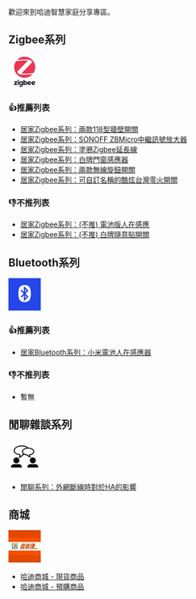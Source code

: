 歡迎來到哈迪智慧家庭分享專區。

## Zigbee系列

![zigbee](icons/zigbee.png)

### 👍推薦列表

- [居家Zigbee系列：兩款118型牆壁開關](blog/zigbee/moes_and_zemi_118_wall_switch.md)
- [居家Zigbee系列：SONOFF ZBMicro中繼訊號放大器](blog/zigbee/sonoff_zbmirco.md)
- [居家Zigbee系列：塗鴉Zigbee延長線](blog/zigbee/tuya_zigbee_power_strip.md)
- [居家Zigbee系列：白牌門窗感應器](blog/zigbee/tuya_door_sensor.md)
- [居家Zigbee系列：兩款無線旋鈕開關](blog/zigbee/moes_and_tuya_knob_switch.md)
- [居家Zigbee系列：可自訂名稱的酷炫台灣零火開關](blog/zigbee/zemi_diy_name_118_wall_switch.md)

### 👎不推列表

- [居家Zigbee系列：(不推) 電池版人在感應](blog/zigbee/tuya_battery_human_presence_sensor.md)
- [居家Zigbee系列：(不推) 白牌隨意貼開關](blog/zigbee/tuya_battery_switch.md)

## Bluetooth系列

![bluetooth](icons/bluetooth.png)

### 👍推薦列表

- [居家Bluetooth系列：小米電池人在感應器](blog/bluetooth/mi_battery_human_presence_sensor.md)

### 👎不推列表

- 暫無

## 閒聊雜談系列

![talk](icons/talk.png)

- [閒聊系列：外網斷線時對於HA的影響](blog/other/ha_without_network.md)

## 商城

![711](icons/store711.jpg)

- [哈迪商城 - 現貨商品](https://myship.7-11.com.tw/general/detail/GM2406268597737)
- [哈迪商城 - 預購商品](https://myship.7-11.com.tw/general/detail/GM2411287898818)
